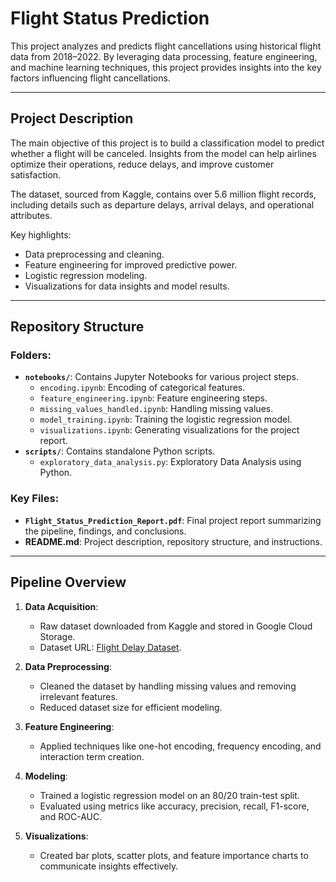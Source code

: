 # Flight Status Prediction

This project analyzes and predicts flight cancellations using historical flight data from 2018–2022. By leveraging data processing, feature engineering, and machine learning techniques, this project provides insights into the key factors influencing flight cancellations.

---

## **Project Description**
The main objective of this project is to build a classification model to predict whether a flight will be canceled. Insights from the model can help airlines optimize their operations, reduce delays, and improve customer satisfaction. 

The dataset, sourced from Kaggle, contains over 5.6 million flight records, including details such as departure delays, arrival delays, and operational attributes.

Key highlights:
- Data preprocessing and cleaning.
- Feature engineering for improved predictive power.
- Logistic regression modeling.
- Visualizations for data insights and model results.

---

## **Repository Structure**

### Folders:
- **`notebooks/`**: Contains Jupyter Notebooks for various project steps.
  - `encoding.ipynb`: Encoding of categorical features.
  - `feature_engineering.ipynb`: Feature engineering steps.
  - `missing_values_handled.ipynb`: Handling missing values.
  - `model_training.ipynb`: Training the logistic regression model.
  - `visualizations.ipynb`: Generating visualizations for the project report.
- **`scripts/`**: Contains standalone Python scripts.
  - `exploratory_data_analysis.py`: Exploratory Data Analysis using Python.
### Key Files:
- **`Flight_Status_Prediction_Report.pdf`**: Final project report summarizing the pipeline, findings, and conclusions.
- **README.md**: Project description, repository structure, and instructions.

---

## **Pipeline Overview**

1. **Data Acquisition**:
   - Raw dataset downloaded from Kaggle and stored in Google Cloud Storage.
   - Dataset URL: [Flight Delay Dataset](https://www.kaggle.com/datasets/robikscube/flight-delay-dataset-20182022).

2. **Data Preprocessing**:
   - Cleaned the dataset by handling missing values and removing irrelevant features.
   - Reduced dataset size for efficient modeling.

3. **Feature Engineering**:
   - Applied techniques like one-hot encoding, frequency encoding, and interaction term creation.

4. **Modeling**:
   - Trained a logistic regression model on an 80/20 train-test split.
   - Evaluated using metrics like accuracy, precision, recall, F1-score, and ROC-AUC.

5. **Visualizations**:
   - Created bar plots, scatter plots, and feature importance charts to communicate insights effectively.



